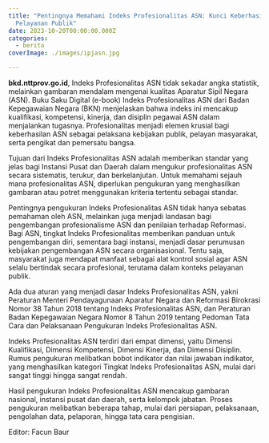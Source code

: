 ```yaml
---
title: "Pentingnya Memahami Indeks Profesionalitas ASN: Kunci Keberhasilan dalam
  Pelayanan Publik"
date: 2023-10-20T00:00:00.000Z
categories:
  - berita
coverImage: ./images/ipjasn.jpg

---
```


**bkd.nttprov.go.id**, Indeks Profesionalitas ASN tidak sekadar angka statistik, melainkan gambaran mendalam mengenai kualitas Aparatur Sipil Negara (ASN). Buku Saku Digital (e-book) Indeks Profesionalitas ASN dari Badan Kepegawaian Negara (BKN) menjelaskan bahwa indeks ini mencakup kualifikasi, kompetensi, kinerja, dan disiplin pegawai ASN dalam menjalankan tugasnya. Profesionalitas menjadi elemen krusial bagi keberhasilan ASN sebagai pelaksana kebijakan publik, pelayan masyarakat, serta pengikat dan pemersatu bangsa.

Tujuan dari Indeks Profesionalitas ASN adalah memberikan standar yang jelas bagi Instansi Pusat dan Daerah dalam mengukur profesionalitas ASN secara sistematis, terukur, dan berkelanjutan. Untuk memahami sejauh mana profesionalitas ASN, diperlukan pengukuran yang menghasilkan gambaran atau potret menggunakan kriteria tertentu sebagai standar.

Pentingnya pengukuran Indeks Profesionalitas ASN tidak hanya sebatas pemahaman oleh ASN, melainkan juga menjadi landasan bagi pengembangan profesionalisme ASN dan penilaian terhadap Reformasi. Bagi ASN, tingkat Indeks Profesionalitas memberikan panduan untuk pengembangan diri, sementara bagi instansi, menjadi dasar perumusan kebijakan pengembangan ASN secara organisasional. Tentu saja, masyarakat juga mendapat manfaat sebagai alat kontrol sosial agar ASN selalu bertindak secara profesional, terutama dalam konteks pelayanan publik.

Ada dua aturan yang menjadi dasar Indeks Profesionalitas ASN, yakni Peraturan Menteri Pendayagunaan Aparatur Negara dan Reformasi Birokrasi Nomor 38 Tahun 2018 tentang Indeks Profesionalitas ASN, dan Peraturan Badan Kepegawaian Negara Nomor 8 Tahun 2019 tentang Pedoman Tata Cara dan Pelaksanaan Pengukuran Indeks Profesionalitas ASN.

Indeks Profesionalitas ASN terdiri dari empat dimensi, yaitu Dimensi Kualifikasi, Dimensi Kompetensi, Dimensi Kinerja, dan Dimensi Disiplin. Rumus pengukuran melibatkan bobot indikator dan nilai jawaban indikator, yang menghasilkan kategori Tingkat Indeks Profesionalitas ASN, mulai dari sangat tinggi hingga sangat rendah.

Hasil pengukuran Indeks Profesionalitas ASN mencakup gambaran nasional, instansi pusat dan daerah, serta kelompok jabatan. Proses pengukuran melibatkan beberapa tahap, mulai dari persiapan, pelaksanaan, pengolahan data, pelaporan, hingga tata cara pengisian.

Editor: Facun Baur
